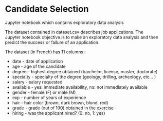 # Candidate Selection

Jupyter notebook which contains exploratory data analysis 

The dataset contained in dataset.csv describes job applications. 
The Jupyter notebook objective is to make an exploratory data analysis and then predict the success or failure of an application.

The dataset (in French) has 11 columns :

- date - date of application
- age - age of the candidate
- degree - highest degree obtained (barchelor, license, master, doctorate)
- specialty - specialty of the degree (geology, drilling, archeology, etc... )
- salary - salary requested
- available - yes: immediate availability, no: not immediately available
- gender - female (F) or male (M)
- exp - number of years of experience
- hair - hair color (brown, dark brown, blond, red)
- grade - grade (out of 100) obtained in the exercise
- hiring - was the applicant hired? (0: no, 1: yes)
